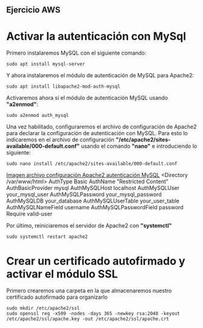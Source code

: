## Ejercicio AWS

# Activar la autenticación con MySql
Primero instalaremos MySQL con el siguiente comando:
```ubuntu
sudo apt install mysql-server
```
Y ahora instalaremos el módulo de autenticación de MySQL para Apache2:
```ubuntu
sudo apt install libapache2-mod-auth-mysql
```
Activaremos ahora sí el módulo de autenticación MySQL usando **"a2enmod"**:
```ubuntu
sudo a2enmod auth_mysql
```

Una vez habilitado, configuraremos el archivo de configuración de Apache2 para declarar la configuración de autenticación con MySQL. Para esto lo indicaremos en el archivo de configuración **"/etc/apache2/sites-available/000-default.conf"** usando el comando **"nano"** e introduciendo lo siguiente:
```ubuntu
sudo nano install /etc/apache2/sites-available/000-default.conf
```
[Imagen archivo configuración Apache2 autenticación MySQL](/tema1/imagenes/apache_autenticación_MySQL.png)
<Directory /var/www/html>
    AuthType Basic
    AuthName "Restricted Content"
    AuthBasicProvider mysql
    AuthMySQLHost localhost
    AuthMySQLUser your_mysql_user
    AuthMySQLPassword your_mysql_password
    AuthMySQLDB your_database
    AuthMySQLUserTable your_user_table
    AuthMySQLNameField username
    AuthMySQLPasswordField password
    Require valid-user
</Directory>

Por último, reiniciaremos el servidor de Apache2 con **"systemctl"**
```ubuntu
sudo systemctl restart apache2
```


# Crear un certificado autofirmado y activar el módulo SSL
Primero crearemos una carpeta en la que almacenaremos nuestro certificado autofirmado para organizarlo

```ubuntu
sudo mkdir /etc/apache2/ssl
sudo openssl req -x509 -nodes -days 365 -newkey rsa:2048 -keyout /etc/apache2/ssl/apache.key -out /etc/apache2/ssl/apache.crt
```
